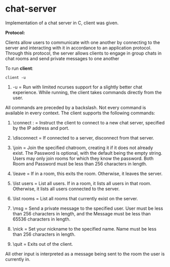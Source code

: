 # chat-server
Implementation of a chat server in C, client was given.

**Protocol:**

Clients allow users to communicate with one another by connecting to the server and interacting with it in accordance to
an application protocol. Through this protocol, the server allows clients to engage in group chats
in chat rooms and send private messages to one another


To run **client**:

``client -u``

1. -u = Run with limited ncurses support for a slightly better chat experience.
While running, the client takes commands directly from the user. 

All commands are preceded by a backslash. Not every command is available in every context. The client supports the following
commands:

1. \connect <IP Address>:<Port> = Instruct the client to connect to a new chat server,
specified by the IP address and port.
  
2. \disconnect = If connected to a server, disconnect from that server.

3. \join <Room> <Password> = Join the specified chatroom, creating it if it does not
already exist. The Password is optional, with the default being the empty string. Users may
only join rooms for which they know the password. Both Room and Password must be less
than 256 characters in length.
  
4. \leave = If in a room, this exits the room. Otherwise, it leaves the server.

5. \list users = List all users. If in a room, it lists all users in that room. Otherwise, it lists
all users connected to the server.

6. \list rooms = List all rooms that currently exist on the server.

7. \msg <User> <Message> = Send a private message to the specified user. User must be
less than 256 characters in length, and the Message must be less than 65536 characters in
length.

8. \nick <Name> = Set your nickname to the specified name. Name must be less than 256
characters in length.
  
9. \quit = Exits out of the client.

All other input is interpreted as a message being sent to the room the user is currently in.
